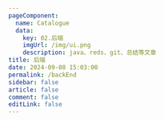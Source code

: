 ```yaml
---
pageComponent: 
  name: Catalogue
  data: 
    key: 02.后端
    imgUrl: /img/ui.png
    description: java、reds、git、总结等文章
title: 后端
date: 2024-09-08 15:03:00
permalink: /backEnd
sidebar: false
article: false
comment: false
editLink: false
---
```

